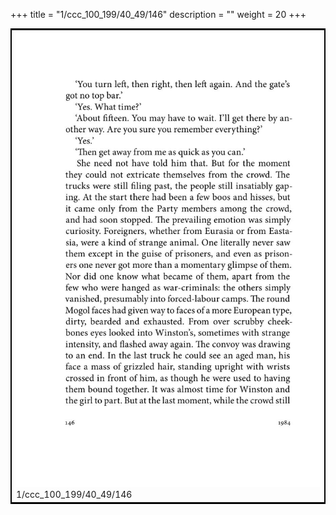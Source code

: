 +++
title = "1/ccc_100_199/40_49/146"
description = ""
weight = 20
+++

<table style="border:2px solid black;max-width:800px;max-height:800px;" 
><tr><td><img class="center-fit-jpg"
src="/jpg_/out_jpg_1984__146.jpg"  >1/ccc_100_199/40_49/146</img></td></tr></table>